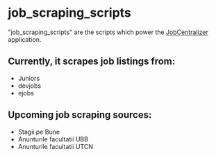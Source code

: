 # job_scraping_scripts

"job_scraping_scripts" are the scripts which power the [JobCentralizer](https://github.com/sebiflorinp/JobCentralizer) application.

## Currently, it scrapes job listings from:
- Juniors
- devjobs
- ejobs

## Upcoming job scraping sources:
- Stagii pe Bune
- Anunturile facultatii UBB
- Anunturile facultatii UTCN
